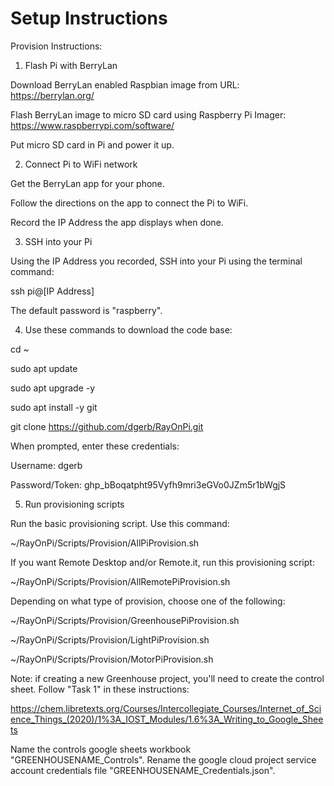 # Setup Instructions
Provision Instructions:

1. Flash Pi with BerryLan

Download BerryLan enabled Raspbian image from URL:
https://berrylan.org/

Flash BerryLan image to micro SD card using Raspberry Pi Imager:
https://www.raspberrypi.com/software/

Put micro SD card in Pi and power it up.

2. Connect Pi to WiFi network

Get the BerryLan app for your phone.

Follow the directions on the app to connect the Pi to WiFi.

Record the IP Address the app displays when done.


3. SSH into your Pi

Using the IP Address you recorded, SSH into your Pi using the terminal command:

ssh pi@[IP Address]

The default password is "raspberry".

4. Use these commands to download the code base:

cd ~
  
sudo apt update

sudo apt upgrade -y
  
sudo apt install -y git
  
git clone https://github.com/dgerb/RayOnPi.git

When prompted, enter these credentials:
  
Username: dgerb
  
Password/Token: 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

5. Run provisioning scripts

Run the basic provisioning script. Use this command:
  
~/RayOnPi/Scripts/Provision/AllPiProvision.sh

If you want Remote Desktop and/or Remote.it, run this provisioning script:

~/RayOnPi/Scripts/Provision/AllRemotePiProvision.sh

Depending on what type of provision, choose one of the following:
  
~/RayOnPi/Scripts/Provision/GreenhousePiProvision.sh
  
~/RayOnPi/Scripts/Provision/LightPiProvision.sh
  
~/RayOnPi/Scripts/Provision/MotorPiProvision.sh

Note: if creating a new Greenhouse project, you'll need to create the control sheet. Follow "Task 1" in these instructions:

https://chem.libretexts.org/Courses/Intercollegiate_Courses/Internet_of_Science_Things_(2020)/1%3A_IOST_Modules/1.6%3A_Writing_to_Google_Sheets

Name the controls google sheets workbook "GREENHOUSENAME_Controls". Rename the google cloud project service account credentials file "GREENHOUSENAME_Credentials.json".